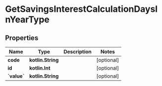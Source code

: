 
# GetSavingsInterestCalculationDaysInYearType

## Properties
| Name | Type | Description | Notes |
| ------------ | ------------- | ------------- | ------------- |
| **code** | **kotlin.String** |  |  [optional] |
| **id** | **kotlin.Int** |  |  [optional] |
| **&#x60;value&#x60;** | **kotlin.String** |  |  [optional] |



